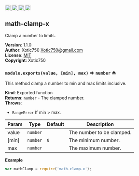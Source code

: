 <a href="https://travis-ci.org/Xotic750/math-clamp-x"
   title="Travis status">
<img
   src="https://travis-ci.org/Xotic750/math-clamp-x.svg?branch=master"
   alt="Travis status" height="18"/>
</a>
<a href="https://david-dm.org/Xotic750/math-clamp-x"
   title="Dependency status">
<img src="https://david-dm.org/Xotic750/math-clamp-x.svg"
   alt="Dependency status" height="18"/>
</a>
<a href="https://david-dm.org/Xotic750/math-clamp-x#info=devDependencies"
   title="devDependency status">
<img src="https://david-dm.org/Xotic750/math-clamp-x/dev-status.svg"
   alt="devDependency status" height="18"/>
</a>
<a href="https://badge.fury.io/js/math-clamp-x" title="npm version">
<img src="https://badge.fury.io/js/math-clamp-x.svg"
   alt="npm version" height="18"/>
</a>
<a name="module_math-clamp-x"></a>

## math-clamp-x
Clamp a number to limits.

**Version**: 1.1.0  
**Author**: Xotic750 <Xotic750@gmail.com>  
**License**: [MIT](&lt;https://opensource.org/licenses/MIT&gt;)  
**Copyright**: Xotic750  
<a name="exp_module_math-clamp-x--module.exports"></a>

### `module.exports(value, [min], max)` ⇒ <code>number</code> ⏏
This method clamp a number to min and max limits inclusive.

**Kind**: Exported function  
**Returns**: <code>number</code> - The clamped number.  
**Throws**:

- <code>RangeError</code> If min > max.


| Param | Type | Default | Description |
| --- | --- | --- | --- |
| value | <code>number</code> |  | The number to be clamped. |
| [min] | <code>number</code> | <code>0</code> | The minimum number. |
| max | <code>number</code> |  | The maximum number. |

**Example**  
```js
var mathClamp = require('math-clamp-x');
```
